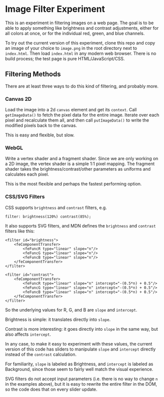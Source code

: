# Image Filter Experiment

This is an experiment in filtering images on a web page. The goal is to be able to apply something like brightness and contrast adjustments, either for all colors at once, or for the individual red, green, and blue channels.

To try out the current version of this experiment, clone this repo and copy an image of your choice to `image.png` in the root directory next to `index.html`. Then load `index.html` in any modern web browser. There is no build process; the test page is pure HTML/JavaScript/CSS.

## Filtering Methods

There are at least three ways to do this kind of filtering, and probably more.

### Canvas 2D

Load the image into a 2d `canvas` element and get its `context`. Call `getImageData()` to fetch the pixel data for the entire image. Iterate over each pixel and recalculate them all, and then call `putImageData()` to write the modified pixels back to the canvas.

This is easy and flexible, but slow.

### WebGL

Write a vertex shader and a fragment shader. Since we are only working on a 2D image, the vertex shader is a simple 1:1 pixel mapping. The fragment shader takes the brightness/contrast/other parameters as uniforms and calculates each pixel.

This is the most flexible and perhaps the fastest performing option.

### CSS/SVG Filters

CSS supports `brightness` and `contrast` filters, e.g.

    filter: brightness(120%) contrast(85%);

It also supports SVG filters, and MDN defines the `brightness` and `contrast` filters like this:

```
<filter id="brightness">
    <feComponentTransfer>
        <feFuncR type="linear" slope="n"/>
        <feFuncG type="linear" slope="n"/>
        <feFuncB type="linear" slope="n"/>
    </feComponentTransfer>
</filter>
```

```
<filter id="contrast">
    <feComponentTransfer>
        <feFuncR type="linear" slope="n" intercept="-(0.5*n) + 0.5"/>
        <feFuncG type="linear" slope="n" intercept="-(0.5*n) + 0.5"/>
        <feFuncB type="linear" slope="n" intercept="-(0.5*n) + 0.5"/>
    </feComponentTransfer>
</filter>
```

So the underlying values for R, G, and B are `slope` and `intercept`.

Brightness is simple: it translates directly into `slope`.

Contrast is more interesting: it goes directly into `slope` in the same way, but also affects `intercept`.

In any case, to make it easy to experiment with these values, the current version of this code has sliders to manipulate `slope` and `intercept` directly instead of the `contrast` calculation.

For familiarity, `slope` is labeled as Brightness, and `intercept` is labeled as Background, since those seem to fairly well match the visual experience.

SVG filters do not accept input parameters (i.e. there is no way to change `n` in the examples above), but it is easy to rewrite the entire filter in the DOM, so the code does that on every slider update.
